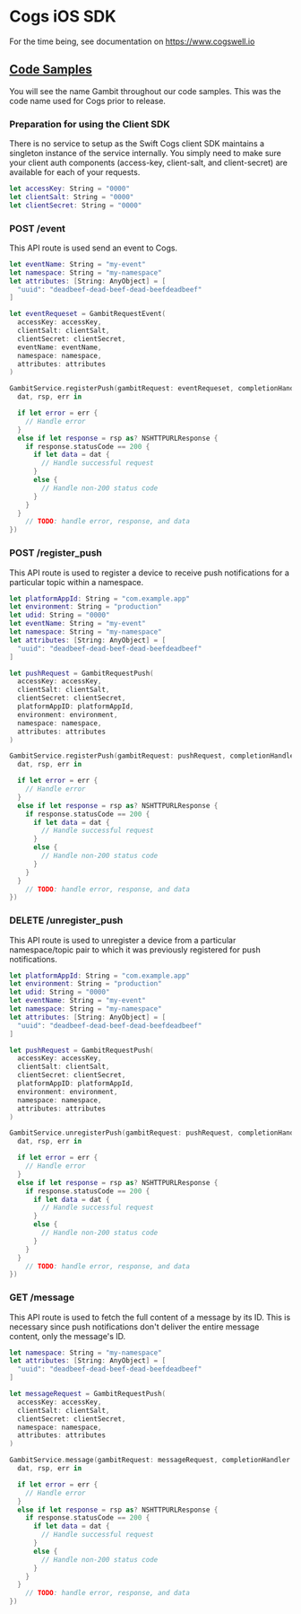 # Cogs iOS SDK

For the time being, see documentation on https://www.cogswell.io

## [Code Samples](#code-samples)
You will see the name Gambit throughout our code samples. This was the code name used for Cogs prior to release.

### Preparation for using the Client SDK
There is no service to setup as the Swift Cogs client SDK maintains a singleton 
instance of the service internally. You simply need to make sure your client auth
components (access-key, client-salt, and client-secret) are available for each of your requests.

```swift
let accessKey: String = "0000"
let clientSalt: String = "0000"
let clientSecret: String = "0000"
```

### POST /event
This API route is used send an event to Cogs.

```swift
let eventName: String = "my-event"
let namespace: String = "my-namespace"
let attributes: [String: AnyObject] = [
  "uuid": "deadbeef-dead-beef-dead-beefdeadbeef"
]

let eventRequeset = GambitRequestEvent(
  accessKey: accessKey,
  clientSalt: clientSalt,
  clientSecret: clientSecret,
  eventName: eventName,
  namespace: namespace,
  attributes: attributes
)

GambitService.registerPush(gambitRequest: eventRequeset, completionHandler: {
  dat, rsp, err in

  if let error = err {
    // Handle error
  }
  else if let response = rsp as? NSHTTPURLResponse {
    if response.statusCode == 200 {
      if let data = dat {
        // Handle successful request
      }
      else {
        // Handle non-200 status code
      }
    }
  }
    // TODO: handle error, response, and data
})
```

### POST /register_push
This API route is used to register a device to receive push notifications for a particular topic within a namespace.

```swift
let platformAppId: String = "com.example.app"
let environment: String = "production"
let udid: String = "0000"
let eventName: String = "my-event"
let namespace: String = "my-namespace"
let attributes: [String: AnyObject] = [
  "uuid": "deadbeef-dead-beef-dead-beefdeadbeef"
]

let pushRequest = GambitRequestPush(
  accessKey: accessKey,
  clientSalt: clientSalt,
  clientSecret: clientSecret,
  platformAppID: platformAppId,
  environment: environment,
  namespace: namespace,
  attributes: attributes
)

GambitService.registerPush(gambitRequest: pushRequest, completionHandler: {
  dat, rsp, err in

  if let error = err {
    // Handle error
  }
  else if let response = rsp as? NSHTTPURLResponse {
    if response.statusCode == 200 {
      if let data = dat {
        // Handle successful request
      }
      else {
        // Handle non-200 status code
      }
    }
  }
    // TODO: handle error, response, and data
})
```

### DELETE /unregister_push
This API route is used to unregister a device from a particular namespace/topic pair to which it was previously registered for push notifications.

```swift
let platformAppId: String = "com.example.app"
let environment: String = "production"
let udid: String = "0000"
let eventName: String = "my-event"
let namespace: String = "my-namespace"
let attributes: [String: AnyObject] = [
  "uuid": "deadbeef-dead-beef-dead-beefdeadbeef"
]

let pushRequest = GambitRequestPush(
  accessKey: accessKey,
  clientSalt: clientSalt,
  clientSecret: clientSecret,
  platformAppID: platformAppId,
  environment: environment,
  namespace: namespace,
  attributes: attributes
)

GambitService.unregisterPush(gambitRequest: pushRequest, completionHandler: {
  dat, rsp, err in

  if let error = err {
    // Handle error
  }
  else if let response = rsp as? NSHTTPURLResponse {
    if response.statusCode == 200 {
      if let data = dat {
        // Handle successful request
      }
      else {
        // Handle non-200 status code
      }
    }
  }
    // TODO: handle error, response, and data
})
```

### GET /message
This API route is used to fetch the full content of a message by its ID. This is necessary since push notifications don't deliver the entire message content, only the message's ID.

```swift
let namespace: String = "my-namespace"
let attributes: [String: AnyObject] = [
  "uuid": "deadbeef-dead-beef-dead-beefdeadbeef"
]

let messageRequest = GambitRequestPush(
  accessKey: accessKey,
  clientSalt: clientSalt,
  clientSecret: clientSecret,
  namespace: namespace,
  attributes: attributes
)

GambitService.message(gambitRequest: messageRequest, completionHandler: {
  dat, rsp, err in

  if let error = err {
    // Handle error
  }
  else if let response = rsp as? NSHTTPURLResponse {
    if response.statusCode == 200 {
      if let data = dat {
        // Handle successful request
      }
      else {
        // Handle non-200 status code
      }
    }
  }
    // TODO: handle error, response, and data
})
```

